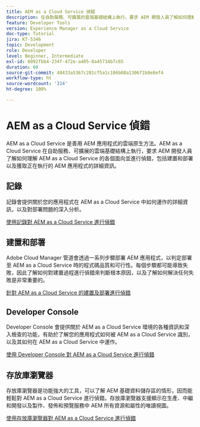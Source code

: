 ```yaml
---
title: AEM as a Cloud Service 偵錯
description: 在自助服務、可擴展的雲端基礎結構上執行，要求 AEM 開發人員了解如何理解 AEM as a Cloud Service 的各個面向並進行偵錯，包括建置和部署以及獲取正在執行的 AEM 應用程式的詳細資訊。
feature: Developer Tools
version: Experience Manager as a Cloud Service
doc-type: Tutorial
jira: KT-5346
topic: Development
role: Developer
level: Beginner, Intermediate
exl-id: 8092fbb4-234f-472e-a405-8a45734b7c65
duration: 60
source-git-commit: 48433a5367c281cf5a1c106b08a1306f1b0e8ef4
workflow-type: ht
source-wordcount: '314'
ht-degree: 100%

---
```


# AEM as a Cloud Service 偵錯

AEM as a Cloud Service 是善用 AEM 應用程式的雲端原生方法。AEM as a Cloud Service 在自助服務、可擴展的雲端基礎結構上執行，要求 AEM 開發人員了解如何理解 AEM as a Cloud Service 的各個面向並進行偵錯，包括建置和部署以及獲取正在執行的 AEM 應用程式的詳細資訊。

## 記錄

記錄會提供關於您的應用程式在 AEM as a Cloud Service 中如何運作的詳細資訊，以及對部署問題的深入分析。

[使用記錄對 AEM as a Cloud Service 進行偵錯](./logs.md)

## 建置和部署

Adobe Cloud Manager 管道會透過一系列步驟部署 AEM 應用程式，以判定部署至 AEM as a Cloud Service 時的程式碼品質和可行性。每個步驟都可能導致失敗，因此了解如何對建置過程進行偵錯來判斷根本原因，以及了解如何解決任何失敗是非常重要的。

[針對 AEM as a Cloud Service 的建置及部署進行偵錯](./build-and-deployment.md)

## Developer Console

Developer Console 會提供關於 AEM as a Cloud Service 環境的各種資訊和深入檢查的功能，有助於了解您的應用程式如何被 AEM as a Cloud Service 識別，以及其如何在 AEM as a Cloud Service 中運作。

[使用 Developer Console 對 AEM as a Cloud Service 進行偵錯](./developer-console.md)

## 存放庫瀏覽器

存放庫瀏覽器是功能強大的工具，可以了解 AEM 基礎資料儲存區的情形，因而能輕鬆對 AEM as a Cloud Service 進行偵錯。存放庫瀏覽器支援顯示在生產、中繼和開發以及製作、發佈和預覽服務中 AEM 所有資源和屬性的唯讀視圖。

[使用存放庫瀏覽器對 AEM as a Cloud Service 進行偵錯](./repository-browser.md)
